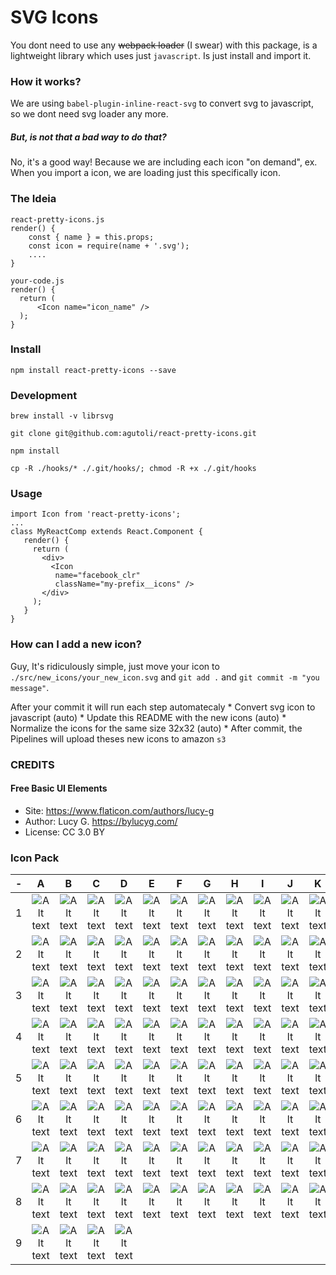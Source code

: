 # SVG Icons

You dont need to use any ~~webpack loader~~ (I swear) with this package, is a lightweight library which uses just `javascript`. Is just install and import it.

### How it works?

We are using `babel-plugin-inline-react-svg` to convert svg to javascript, so we dont need svg loader any more.

##### But, is not that a bad way to do that?
No, it's a good way! Because we are including each icon "on demand", ex. When you import a icon, we are loading just this specifically icon.

### The Ideia

    react-pretty-icons.js
    render() {
        const { name } = this.props;
        const icon = require(name + '.svg');
        ....
    }

    your-code.js
    render() {
      return (
          <Icon name="icon_name" />
      );
    }

### Install

`npm install react-pretty-icons --save`

### Development
`brew install -v librsvg`

`git clone git@github.com:agutoli/react-pretty-icons.git`

`npm install`

`cp -R ./hooks/* ./.git/hooks/; chmod -R +x ./.git/hooks`

### Usage

    import Icon from 'react-pretty-icons';
    ...
    class MyReactComp extends React.Component {
       render() {
         return (
           <div>
             <Icon
              name="facebook_clr"
              className="my-prefix__icons" />
           </div>   
         );
       }
    }

### How can I add a new icon?

Guy, It's ridiculously simple, just move your icon to `./src/new_icons/your_new_icon.svg` and `git add .` and `git commit -m "you message"`.

After your commit it will run each step automatecaly
    * Convert svg icon to javascript (auto)
    * Update this README with the new icons (auto)
    * Normalize the icons for the same size 32x32 (auto)
    * After commit, the Pipelines will upload theses new icons to amazon `s3`


### CREDITS
#### Free Basic UI Elements

* Site: https://www.flaticon.com/authors/lucy-g
* Author: Lucy G. https://bylucyg.com/
* License: CC 3.0 BY

### Icon Pack
|   -  |   A   |   B   |   C   |   D   |   E   |   F   |   G   |   H   |   I   |   J   |   K   |   L   |
| :---:| :---: | :---: | :---: | :---: | :---: | :---: | :---: | :---: | :---: | :---: | :---: | :---: | 
| 1 | ![Alt text](http://s3.amazonaws.com/react-pretty-icons/__react-pretty-icons__/add.svg.png "add.svg") | ![Alt text](http://s3.amazonaws.com/react-pretty-icons/__react-pretty-icons__/bag.svg.png "bag.svg") | ![Alt text](http://s3.amazonaws.com/react-pretty-icons/__react-pretty-icons__/battery.svg.png "battery.svg") | ![Alt text](http://s3.amazonaws.com/react-pretty-icons/__react-pretty-icons__/bell.svg.png "bell.svg") | ![Alt text](http://s3.amazonaws.com/react-pretty-icons/__react-pretty-icons__/bluetooth.svg.png "bluetooth.svg") | ![Alt text](http://s3.amazonaws.com/react-pretty-icons/__react-pretty-icons__/bookmark.svg.png "bookmark.svg") | ![Alt text](http://s3.amazonaws.com/react-pretty-icons/__react-pretty-icons__/briefcase.svg.png "briefcase.svg") | ![Alt text](http://s3.amazonaws.com/react-pretty-icons/__react-pretty-icons__/calendar.svg.png "calendar.svg") | ![Alt text](http://s3.amazonaws.com/react-pretty-icons/__react-pretty-icons__/cancel-1.svg.png "cancel-1.svg") | ![Alt text](http://s3.amazonaws.com/react-pretty-icons/__react-pretty-icons__/cancel.svg.png "cancel.svg") | ![Alt text](http://s3.amazonaws.com/react-pretty-icons/__react-pretty-icons__/clip.svg.png "clip.svg") | ![Alt text](http://s3.amazonaws.com/react-pretty-icons/__react-pretty-icons__/clock-1.svg.png "clock-1.svg") | 
| 2 | ![Alt text](http://s3.amazonaws.com/react-pretty-icons/__react-pretty-icons__/clock.svg.png "clock.svg") | ![Alt text](http://s3.amazonaws.com/react-pretty-icons/__react-pretty-icons__/cloud.svg.png "cloud.svg") | ![Alt text](http://s3.amazonaws.com/react-pretty-icons/__react-pretty-icons__/correct.svg.png "correct.svg") | ![Alt text](http://s3.amazonaws.com/react-pretty-icons/__react-pretty-icons__/credit-card.svg.png "credit-card.svg") | ![Alt text](http://s3.amazonaws.com/react-pretty-icons/__react-pretty-icons__/cursor-1.svg.png "cursor-1.svg") | ![Alt text](http://s3.amazonaws.com/react-pretty-icons/__react-pretty-icons__/cursor.svg.png "cursor.svg") | ![Alt text](http://s3.amazonaws.com/react-pretty-icons/__react-pretty-icons__/cut.svg.png "cut.svg") | ![Alt text](http://s3.amazonaws.com/react-pretty-icons/__react-pretty-icons__/cutlery.svg.png "cutlery.svg") | ![Alt text](http://s3.amazonaws.com/react-pretty-icons/__react-pretty-icons__/down-arrow.svg.png "down-arrow.svg") | ![Alt text](http://s3.amazonaws.com/react-pretty-icons/__react-pretty-icons__/download.svg.png "download.svg") | ![Alt text](http://s3.amazonaws.com/react-pretty-icons/__react-pretty-icons__/edit.svg.png "edit.svg") | ![Alt text](http://s3.amazonaws.com/react-pretty-icons/__react-pretty-icons__/envelope.svg.png "envelope.svg") | 
| 3 | ![Alt text](http://s3.amazonaws.com/react-pretty-icons/__react-pretty-icons__/export.svg.png "export.svg") | ![Alt text](http://s3.amazonaws.com/react-pretty-icons/__react-pretty-icons__/favorite.svg.png "favorite.svg") | ![Alt text](http://s3.amazonaws.com/react-pretty-icons/__react-pretty-icons__/file.svg.png "file.svg") | ![Alt text](http://s3.amazonaws.com/react-pretty-icons/__react-pretty-icons__/folder.svg.png "folder.svg") | ![Alt text](http://s3.amazonaws.com/react-pretty-icons/__react-pretty-icons__/forward.svg.png "forward.svg") | ![Alt text](http://s3.amazonaws.com/react-pretty-icons/__react-pretty-icons__/gallery.svg.png "gallery.svg") | ![Alt text](http://s3.amazonaws.com/react-pretty-icons/__react-pretty-icons__/gamepad.svg.png "gamepad.svg") | ![Alt text](http://s3.amazonaws.com/react-pretty-icons/__react-pretty-icons__/garbage.svg.png "garbage.svg") | ![Alt text](http://s3.amazonaws.com/react-pretty-icons/__react-pretty-icons__/headphones.svg.png "headphones.svg") | ![Alt text](http://s3.amazonaws.com/react-pretty-icons/__react-pretty-icons__/heart.svg.png "heart.svg") | ![Alt text](http://s3.amazonaws.com/react-pretty-icons/__react-pretty-icons__/help.svg.png "help.svg") | ![Alt text](http://s3.amazonaws.com/react-pretty-icons/__react-pretty-icons__/home.svg.png "home.svg") | 
| 4 | ![Alt text](http://s3.amazonaws.com/react-pretty-icons/__react-pretty-icons__/hourglass.svg.png "hourglass.svg") | ![Alt text](http://s3.amazonaws.com/react-pretty-icons/__react-pretty-icons__/info.svg.png "info.svg") | ![Alt text](http://s3.amazonaws.com/react-pretty-icons/__react-pretty-icons__/layer.svg.png "layer.svg") | ![Alt text](http://s3.amazonaws.com/react-pretty-icons/__react-pretty-icons__/layout.svg.png "layout.svg") | ![Alt text](http://s3.amazonaws.com/react-pretty-icons/__react-pretty-icons__/left-arrow-1.svg.png "left-arrow-1.svg") | ![Alt text](http://s3.amazonaws.com/react-pretty-icons/__react-pretty-icons__/left-arrow.svg.png "left-arrow.svg") | ![Alt text](http://s3.amazonaws.com/react-pretty-icons/__react-pretty-icons__/lightning.svg.png "lightning.svg") | ![Alt text](http://s3.amazonaws.com/react-pretty-icons/__react-pretty-icons__/link.svg.png "link.svg") | ![Alt text](http://s3.amazonaws.com/react-pretty-icons/__react-pretty-icons__/logout.svg.png "logout.svg") | ![Alt text](http://s3.amazonaws.com/react-pretty-icons/__react-pretty-icons__/magnet.svg.png "magnet.svg") | ![Alt text](http://s3.amazonaws.com/react-pretty-icons/__react-pretty-icons__/map.svg.png "map.svg") | ![Alt text](http://s3.amazonaws.com/react-pretty-icons/__react-pretty-icons__/menu.svg.png "menu.svg") | 
| 5 | ![Alt text](http://s3.amazonaws.com/react-pretty-icons/__react-pretty-icons__/monitor.svg.png "monitor.svg") | ![Alt text](http://s3.amazonaws.com/react-pretty-icons/__react-pretty-icons__/moon.svg.png "moon.svg") | ![Alt text](http://s3.amazonaws.com/react-pretty-icons/__react-pretty-icons__/padnote.svg.png "padnote.svg") | ![Alt text](http://s3.amazonaws.com/react-pretty-icons/__react-pretty-icons__/paint.svg.png "paint.svg") | ![Alt text](http://s3.amazonaws.com/react-pretty-icons/__react-pretty-icons__/pause.svg.png "pause.svg") | ![Alt text](http://s3.amazonaws.com/react-pretty-icons/__react-pretty-icons__/photo-camera.svg.png "photo-camera.svg") | ![Alt text](http://s3.amazonaws.com/react-pretty-icons/__react-pretty-icons__/placeholder.svg.png "placeholder.svg") | ![Alt text](http://s3.amazonaws.com/react-pretty-icons/__react-pretty-icons__/play-button.svg.png "play-button.svg") | ![Alt text](http://s3.amazonaws.com/react-pretty-icons/__react-pretty-icons__/power.svg.png "power.svg") | ![Alt text](http://s3.amazonaws.com/react-pretty-icons/__react-pretty-icons__/presentation.svg.png "presentation.svg") | ![Alt text](http://s3.amazonaws.com/react-pretty-icons/__react-pretty-icons__/printer.svg.png "printer.svg") | ![Alt text](http://s3.amazonaws.com/react-pretty-icons/__react-pretty-icons__/profile.svg.png "profile.svg") | 
| 6 | ![Alt text](http://s3.amazonaws.com/react-pretty-icons/__react-pretty-icons__/prohibition.svg.png "prohibition.svg") | ![Alt text](http://s3.amazonaws.com/react-pretty-icons/__react-pretty-icons__/push-pin.svg.png "push-pin.svg") | ![Alt text](http://s3.amazonaws.com/react-pretty-icons/__react-pretty-icons__/puzzle.svg.png "puzzle.svg") | ![Alt text](http://s3.amazonaws.com/react-pretty-icons/__react-pretty-icons__/refresh.svg.png "refresh.svg") | ![Alt text](http://s3.amazonaws.com/react-pretty-icons/__react-pretty-icons__/remove.svg.png "remove.svg") | ![Alt text](http://s3.amazonaws.com/react-pretty-icons/__react-pretty-icons__/rewind.svg.png "rewind.svg") | ![Alt text](http://s3.amazonaws.com/react-pretty-icons/__react-pretty-icons__/right-arrow-1.svg.png "right-arrow-1.svg") | ![Alt text](http://s3.amazonaws.com/react-pretty-icons/__react-pretty-icons__/right-arrow.svg.png "right-arrow.svg") | ![Alt text](http://s3.amazonaws.com/react-pretty-icons/__react-pretty-icons__/rocket-launch.svg.png "rocket-launch.svg") | ![Alt text](http://s3.amazonaws.com/react-pretty-icons/__react-pretty-icons__/screen.svg.png "screen.svg") | ![Alt text](http://s3.amazonaws.com/react-pretty-icons/__react-pretty-icons__/search.svg.png "search.svg") | ![Alt text](http://s3.amazonaws.com/react-pretty-icons/__react-pretty-icons__/settings-1.svg.png "settings-1.svg") | 
| 7 | ![Alt text](http://s3.amazonaws.com/react-pretty-icons/__react-pretty-icons__/settings-2.svg.png "settings-2.svg") | ![Alt text](http://s3.amazonaws.com/react-pretty-icons/__react-pretty-icons__/settings.svg.png "settings.svg") | ![Alt text](http://s3.amazonaws.com/react-pretty-icons/__react-pretty-icons__/share.svg.png "share.svg") | ![Alt text](http://s3.amazonaws.com/react-pretty-icons/__react-pretty-icons__/shield.svg.png "shield.svg") | ![Alt text](http://s3.amazonaws.com/react-pretty-icons/__react-pretty-icons__/shopping-cart.svg.png "shopping-cart.svg") | ![Alt text](http://s3.amazonaws.com/react-pretty-icons/__react-pretty-icons__/shutter.svg.png "shutter.svg") | ![Alt text](http://s3.amazonaws.com/react-pretty-icons/__react-pretty-icons__/smartphone.svg.png "smartphone.svg") | ![Alt text](http://s3.amazonaws.com/react-pretty-icons/__react-pretty-icons__/speech-bubble.svg.png "speech-bubble.svg") | ![Alt text](http://s3.amazonaws.com/react-pretty-icons/__react-pretty-icons__/speedometer.svg.png "speedometer.svg") | ![Alt text](http://s3.amazonaws.com/react-pretty-icons/__react-pretty-icons__/stats.svg.png "stats.svg") | ![Alt text](http://s3.amazonaws.com/react-pretty-icons/__react-pretty-icons__/store.svg.png "store.svg") | ![Alt text](http://s3.amazonaws.com/react-pretty-icons/__react-pretty-icons__/sun.svg.png "sun.svg") | 
| 8 | ![Alt text](http://s3.amazonaws.com/react-pretty-icons/__react-pretty-icons__/switch.svg.png "switch.svg") | ![Alt text](http://s3.amazonaws.com/react-pretty-icons/__react-pretty-icons__/tag.svg.png "tag.svg") | ![Alt text](http://s3.amazonaws.com/react-pretty-icons/__react-pretty-icons__/target.svg.png "target.svg") | ![Alt text](http://s3.amazonaws.com/react-pretty-icons/__react-pretty-icons__/timer.svg.png "timer.svg") | ![Alt text](http://s3.amazonaws.com/react-pretty-icons/__react-pretty-icons__/unlock.svg.png "unlock.svg") | ![Alt text](http://s3.amazonaws.com/react-pretty-icons/__react-pretty-icons__/up-arrow.svg.png "up-arrow.svg") | ![Alt text](http://s3.amazonaws.com/react-pretty-icons/__react-pretty-icons__/upload.svg.png "upload.svg") | ![Alt text](http://s3.amazonaws.com/react-pretty-icons/__react-pretty-icons__/video-camera.svg.png "video-camera.svg") | ![Alt text](http://s3.amazonaws.com/react-pretty-icons/__react-pretty-icons__/video.svg.png "video.svg") | ![Alt text](http://s3.amazonaws.com/react-pretty-icons/__react-pretty-icons__/visible.svg.png "visible.svg") | ![Alt text](http://s3.amazonaws.com/react-pretty-icons/__react-pretty-icons__/voice-recorder.svg.png "voice-recorder.svg") | ![Alt text](http://s3.amazonaws.com/react-pretty-icons/__react-pretty-icons__/volume.svg.png "volume.svg") | 
| 9 | ![Alt text](http://s3.amazonaws.com/react-pretty-icons/__react-pretty-icons__/waiting.svg.png "waiting.svg") | ![Alt text](http://s3.amazonaws.com/react-pretty-icons/__react-pretty-icons__/wifi.svg.png "wifi.svg") | ![Alt text](http://s3.amazonaws.com/react-pretty-icons/__react-pretty-icons__/zoom-out.svg.png "zoom-out.svg") | ![Alt text](http://s3.amazonaws.com/react-pretty-icons/__react-pretty-icons__/zoom.svg.png "zoom.svg") | 
